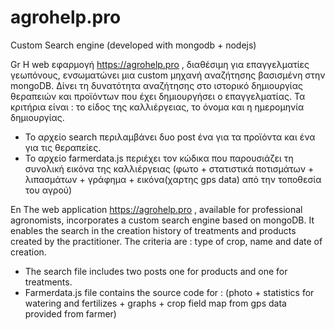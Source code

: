 # agrohelp.pro
Custom Search engine (developed with mongodb + nodejs)



Gr
Η web εφαρμογή https://agrohelp.pro , διαθέσιμη για επαγγελματίες γεωπόνους,  ενσωματώνει μια custom μηχανή αναζήτησης βασισμένη στην mongoDB.
Δίνει τη δυνατότητα αναζήτησης στο ιστορικό δημιουργίας θεραπειών και προϊόντων που έχει δημιουργήσει ο επαγγελματίας.
Τα κριτήρια είναι : το είδος της καλλιέργειας, το όνομα και η ημερομηνία δημιουργίας.

* Το αρχείο search περιλαμβάνει δυο post ένα για τα προϊόντα και ένα για τις θεραπείες.
* Το αρχείο farmerdata.js περιέχει τον κώδικα που παρουσιάζει τη συνολική εικόνα της καλλιέργειας (φωτο + στατιστικά ποτισμάτων + λιπασμάτων + γράφημα + εικόνα(χαρτης gps data) από την τοποθεσία του αγρού)

En
The web application https://agrohelp.pro , available for professional agronomists, incorporates a custom search engine based on mongoDB.
It enables the search in the creation history of treatments and products created by the practitioner.
The criteria are : type of crop, name and date of creation.

* The search file includes two posts one for products and one for treatments.
* Farmerdata.js file contains the source code for : (photo + statistics for watering and fertilizes + graphs + crop field map from gps data provided from farmer)
 
